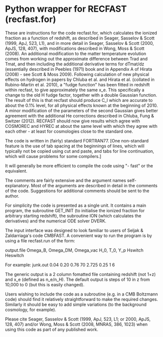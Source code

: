# Python wrapper for RECFAST (recfast.for)

These are instructions for the code recfast.for, which calculates the ionized
fraction as a function of redshift, as described in Seager, Sasselov & Scott
(1999, ApJ, 523, L1), and in more detail in Seager, Sasselov & Scott (2000,
ApJS, 128, 407), with modifications described in Wong, Moss & Scott (2008).
An additional modification to the matter temperature evolution comes from
working out the approximate difference between Trad and Tmat, and then
including the additional derivative terms for dTmat/dz (essentially described
in Peebles (1971) book and in Appendix A of Hirata (2008) - see Scott &
Moss 2009).  Following calculation of new physical effects on hydrogen
in papers by Chluba et al. and Hirata et al. (collated in Rubino-Martin et
al. 2010), a "fudge function" has been fitted in redshift within recfast,
to give approximately the same x_e.  This specifically a change to the old H
fudge factor, together with a double Gaussian function.  The result of this
is that recfast should produce C_l which are accurate to about the 0.1%
level, for all physical effects known at the beginning of 2010.  A minor
modification of the parameters of the second Gaussian gives better
agreement with the additional He corrections described in Chluba, Fung &
Switzer (2012).  RECFAST should now give results which agree with
COSMOREC and HYREC at about the same level with which they agree with each
other - at least for cosmologies close to the standard one.

The code is written in (fairly) standard FORTRAN77.  [One non-standard
feature is the use of tab spacing at the beginnings of lines, which will
typically not be copied using cut and paste, and tabs for line continuation,
which will cause problems for some compilers.]

It will generally be more efficient to compile the code using "- fast" or
the equivalent.

The comments are fairly extensive and the argument names self-explanatory.
Most of the arguments are described in detail in the comments of the code.
Suggestions for additional comments should be sent to the author.

For simplicity the code is presented as a single unit.  It contains a main
program, the subroutine GET_INIT (to initialise the ionized fraction for
arbitrary starting redshift), the subroutine ION (which calculates the
derivatives) and the numerical ODE solver DVERK.

The input interface was designed to look familiar to users of Seljak &
Zaldarriaga's code CMBFAST.  A convenient way to run the program is by using
a file recfast.run of the form:

output.file
Omega_B, Omega_DM, Omega_vac
H_0, T_0, Y_p
Hswitch
Heswitch

For example:
junk.out
0.04 0.20 0.76
70 2.725 0.25
1
6

The generic output is a 2 column fomatted file containing redshift (not 1+z)
and x_e (defined as n_e/n_H).  The default output is steps of 10 in z from
10,000 to 0 (but this is easily changed).

Users wishing to include the code as a subroutine (e.g. in a CMB Boltzmann
code) should find it relatively straightforward to make the required changes.
Similarly it should be easy to add simple variations (to the background
cosmology, for example).

Please cite Seager, Sasselov & Scott (1999, ApJ, 523, L1; or 2000,
ApJS, 128, 407) and/or Wong, Moss & Scott (2008, MNRAS, 386, 1023)
when using this code as part of any published work.
